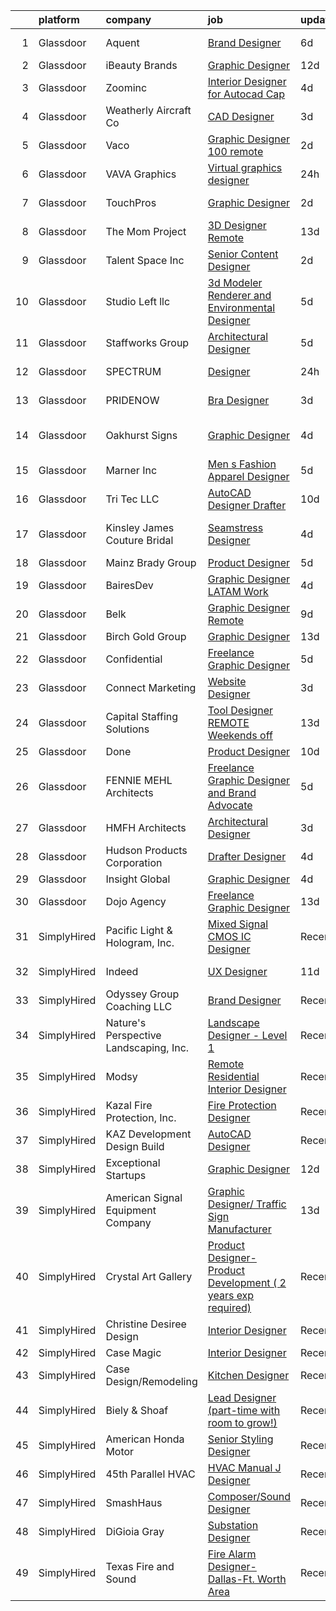 

|    | platform    | company                                | job                                                                                                                                                                                                                                                                                                                                                                                                                                                                                                                                                                                                                                                                                                                                                                                                                                                                                                                                                                         | update_time   | location              |
|---:|:------------|:---------------------------------------|:----------------------------------------------------------------------------------------------------------------------------------------------------------------------------------------------------------------------------------------------------------------------------------------------------------------------------------------------------------------------------------------------------------------------------------------------------------------------------------------------------------------------------------------------------------------------------------------------------------------------------------------------------------------------------------------------------------------------------------------------------------------------------------------------------------------------------------------------------------------------------------------------------------------------------------------------------------------------------|:--------------|:----------------------|
|  1 | Glassdoor   | Aquent                                 | [Brand Designer](https://www.glassdoor.com/partner/jobListing.htm?pos=128&ao=1110586&s=58&guid=0000018137cd845d89a31f4a239abb6a&src=GD_JOB_AD&t=SR&vt=w&cs=1_3864d7f7&cb=1654498625084&jobListingId=1007904361036&cpc=47CFDC01B3F81FAC&jrtk=3-0-1g4rsr14oq052801-1g4rsr155hara800-3a74673d5f60b33e--6NYlbfkN0DMrcEu7yrtATojKJA7cEzGQ3FdRGWLh0CZQInL4ECGI9gD0Wolx9R2v-Aex0-GK05aw9RU-KCTKzrrYCMOIvwsh01nDuVmhWGneBVfajRotrf6oeh0iwtu_D2tWy7JwFcLdEAI3up_G04IyGerZfVnzbcNaDnkjMpjoBVVN-JApBwxogKG5fP7a_eTiej2cMVbTvwpiBd-al2pW-umTOelMaDPbDQsLR3H2Fw5_kxUxTw_79to3J4kEqEo2a9NTSvZ_13MEHi72TIi9lex6VoLiipGbvP6tHfnmggDKcAlRyUAlAWqnsOt7rjf2Nf-JQ_KncyhVC6mgC8cc8OrTiw7gMdyLBDNlAklSTwGq_EP6n2SUNDJwHJOx282Ioxcf0Z3NNyZG-oXy1dfLzGrOWgdmDU9XYsXfsWUbDr_qSlgWM7HjxuOIU4HUHztFFHy7oZgef4GqZYMLw%3D%3D)                                                                                                                                                                            | 6d            | New York, NY          |
|  2 | Glassdoor   | iBeauty Brands                         | [Graphic Designer](https://www.glassdoor.com/partner/jobListing.htm?pos=122&ao=1110586&s=58&guid=0000018137cd845d89a31f4a239abb6a&src=GD_JOB_AD&t=SR&vt=w&ea=1&cs=1_4381e22b&cb=1654498625084&jobListingId=1007889460296&cpc=8795CF9063CD573D&jrtk=3-0-1g4rsr14oq052801-1g4rsr155hara800-6ac29f4d46719f01--6NYlbfkN0Bak6EwiWOi-lH95KQGz_2IteeDTGQu8PC0CTdvZEvB8aTxCVl-Yeh_qmspGBAX3vgbxoJuzbW3FoZo6byqxCXLwNK56gfZUKijTHbUINfxmFBAYcY2Zo0iMzF5nIGQKxFqPZLLuwSb9yYcLqtdWuGuYE1VrKOIl7uGDXH6xNO85maWtBP_MC4qKz8SMUW7d88GR_VQudjrf_6qxMeusjEhv86Lgx0-8EEMz2GgrnO6WTgs_HozayW4O9TIIXwBP42FQGYg57kpsWgF1Yb3lRTU1LoQkQ4Bl98qijEIv-o4eEiGsvjl78BPjBdBSHe6NMVNZJwofnY6oQYzK_Ak_kO5IH6g-LiAqR9C93qbCJFlTEdMzxUAXThwbxj1KuPbXDU0AGUF214sch2nn36RyS73L0npnNNOIoJtKoBf7x1oRjXI9HUOqWYBgRcGZdiDLwSB3Bkjwq_S_yrAIk3wUnzxQSMrE_piuzvAT5m-X3xv0QYEqxhKtEeR)                                                                                                                                 | 12d           | Remote                |
|  3 | Glassdoor   | Zoominc                                | [Interior Designer for Autocad Cap](https://www.glassdoor.com/partner/jobListing.htm?pos=114&ao=1110586&s=58&guid=0000018137cd845d89a31f4a239abb6a&src=GD_JOB_AD&t=SR&vt=w&ea=1&cs=1_cfe1ca6d&cb=1654498625083&jobListingId=1007909594581&cpc=84DBBAA61F05C438&jrtk=3-0-1g4rsr14oq052801-1g4rsr155hara800-dd2fd3dfe0ce79e6--6NYlbfkN0CoXs7oYNJ7ry5Ay64CRKdNQTR12zoGKIBwNa6q4KE5yBVXKu4kAQEYYz1CDh3bGjga-IJqLtKJ9eyXc_WrkTunF26Vi1n1v3zTL0pwM27hZvzKprnA8kCffWDhDOfxgWY1SxzGWCBWoHURK7V1ywPsOUldwJoVOFEBFL0WurYiP3PTT91mzuOfqcDGvlEa9G1zqI_oU2BxxCHQUyPmZuPsTw3egNfiax-AoX8m747jMpRyoWuPAJZVQdFRWwo6YryDj5XwqzhPOZQeFDZFp_kDHJbaEx5R6N7LcEsQGHMpZIyYoD_mJn4K9qA6W8-3yDBVum7y35yGapaOtNevWybdCVzZ_w8KroLbiu5R6a7bdKZ5wYv8S-3AAORiDfY8IvhN5lVurKLjp0ydYOgTC11QH6H62wEHHoWFgVfVLMNuxtdKhfNdJY2-ZPUnQlxTKe-Ve6SYYmkfljh6ciVc1Mu-o08H8QBD_PRcSs6afin7CsL8mfVq3FB7Dh4YJ5zmqFNRzQ_mQop3Eg%3D%3D)                                                                                    | 4d            | Remote                |
|  4 | Glassdoor   | Weatherly Aircraft Co                  | [CAD Designer](https://www.glassdoor.com/partner/jobListing.htm?pos=101&ao=1110586&s=58&guid=0000018137cd845d89a31f4a239abb6a&src=GD_JOB_AD&t=SR&vt=w&ea=1&cs=1_89d0af5d&cb=1654498625079&jobListingId=1007913578861&cpc=6E3BAA8A94CCAB69&jrtk=3-0-1g4rsr14oq052801-1g4rsr155hara800-ff5515bd48ef1d9d--6NYlbfkN0DdNONLqhA8z6QrX6vw37qu8cGScUjPKwqVQr3YAsb4-1kF9zPio8EJf0Wo1LlSMVdz-fw_xqFXJRVFQrr1pznmoXWvFC9OrHnqB7uHIupHLeEwjr56A0QUW_0hNqArxuYCnAVk0qp5SWeqhPGY3GJ9WxyXgNSbNZ3jg-fnh8YXpAZd73y2fVa9SlLhT37twv5F-7qiErwMy7vsdID_NMRvlqWOEIfCWvC_GPAMRUwrHRQiSeNlrUNftrQ-CcOp262P-DLim6B9MpoaruZvfcBvJ498Oq2ekxrV4IeLZNKwXxjxPdqrswmM6z3ZbDcrYL1Z2PPb46DAIBpaOaVDVDI0UqwT4RR7eq2CGQpHReazTntgsa_UE8Qcsniex7ieIOc6yMDuK80Qc1kNuMOgwGIgqfdZNuwb3wEDttEgfmLfHt4sA-C7Hi8BDXB7K9JsH8_ygVjTdLuMVtMz5YRlbBJjSP17sNHYNNey2sPJFDqqy-zId4iUtPeYGVdpUMWYnM8%3D)                                                                                                                       | 3d            | Newton, KS            |
|  5 | Glassdoor   | Vaco                                   | [Graphic Designer   100  remote](https://www.glassdoor.com/partner/jobListing.htm?pos=130&ao=1110586&s=58&guid=0000018137cd845d89a31f4a239abb6a&src=GD_JOB_AD&t=SR&vt=w&ea=1&cs=1_88a9cc3a&cb=1654498625084&jobListingId=1007916376483&cpc=8795CF9063CD573D&jrtk=3-0-1g4rsr14oq052801-1g4rsr155hara800-08f28e733b05aaab--6NYlbfkN0D_sybMACCpf9B-677oK5j6rPldVB6BlrVvFjO_o-GJZbzuF-qh4PxErFUqfUsv_6vhl0jY5Q-yQPH-iHKHcp_XDbJBS22ZwItoKejFa_j4izDEiupumHMXEFJCGUZZEOt2d_BvevA5K6Uc0H9mlJj2RyN6QL_iHcfzLqKw589fVrR8pTihbEaeP70vSMdkvnVvYHhn3RilT2BK6m5RDe_eZ-QLA9srVjeQTHPASoEdX5z-aTcQTvo6shB1bpEh53UIxf6euW-sVdLqFPPNsDbSxbQ2jWL9OQ37HbltyTPkM4NgOs1ykElxsNT4Xvtu7Gn1N9bFSflLQSO0RVjBvEenjsPVPE-wTPKWmh94j_3JWJGdRkGFBJp0RlnBxk7Ko_9Y_J6GVulVfBUCmxogSENh85GlatXuq7Mt0gaVnpi8gafXre59EbPqUjNWe7cDxmLe-HtpWNIlu3fEb_31ZBiU8JPbz4L2EAk4WKIFaiAvG1fqnQZd0umCHVSU7bDxdDpkwHfN4pfC6i3yeAYpf21JgfcbTRJiw-bVBOuLTOEr_g%3D%3D)                                                       | 2d            | Atlanta, GA           |
|  6 | Glassdoor   | VAVA Graphics                          | [Virtual graphics designer](https://www.glassdoor.com/partner/jobListing.htm?pos=120&ao=1110586&s=58&guid=0000018137cd845d89a31f4a239abb6a&src=GD_JOB_AD&t=SR&vt=w&cs=1_878b51f4&cb=1654498625083&jobListingId=1007918655266&cpc=A356F292FF34F670&jrtk=3-0-1g4rsr14oq052801-1g4rsr155hara800-4e62610a7c5af90a--6NYlbfkN0DK2C-pmrF0sqrfJr4Li3c4X7YMnrkXddQXZaL_6xg-NZtklDZSx_yiPocXKeJyu8HUzwiQm5CaM07SDjBjaGdFhJZ3Uhp73tLr1tTaKaEdh7J1auPd2l8c0vhhSGlY2NYo3S504BdsmLJ0HRhcCUW44yz_77IyQJ4pTumKY8oQDLDsGevt8p7FUAlvuAHBunZE49kCciUPT0fxSWvFKP0cYlwzWHxTNHFARsXKh0j0HV4IXKQx4BNL52M9Y-1F_MgGPVuJFhPg_2yJwvAjX0DNi9BDNwTQ04oQVkKWjT4PwbwMm8gUbBFYLvo28cSzNyBP2dhElr2H0tapXp96poY1l4ZBG4PF7uKqPlWqmsfNo9bk5vVyexPmAviPxAXCSV6gDpzJZi7gsMQx-4P5ACAFVQUC-GKXO2YwfzW07SBk0Hpe_fG6ESG90UmxDi3WXT-U8Vy7QxS9rqkP_4uIczn28CoTVwj8Nt0a-IQe45t6jaCvUm47Y4hY6FTSf9hL05_6wMUAV_Ok9Glt9mp2cdkxlhHHMYhJQQtl8hR3kPKtxP0voKE4XI7rIoE2pfi-B-Lh1Z6tkEQiSxKacpoeBAdU9eZWXa6A7r59X0ba1BOBiQ%3D%3D) | 24h           | Miami, FL             |
|  7 | Glassdoor   | TouchPros                              | [Graphic Designer](https://www.glassdoor.com/partner/jobListing.htm?pos=116&ao=1110586&s=58&guid=0000018137cd845d89a31f4a239abb6a&src=GD_JOB_AD&t=SR&vt=w&ea=1&cs=1_85490aca&cb=1654498625083&jobListingId=1007916667825&cpc=DE56C24FF6DEC286&jrtk=3-0-1g4rsr14oq052801-1g4rsr155hara800-d652e2cb3abc7b9d--6NYlbfkN0Aun7J99uBhasIZbkW12vtIueMmeXmFDIrRUio9HKseyPOAx9W53cAt0llpS9O59qijvcVHC-FnCX3RlsNm5qV_acafk7HarbnT0mJq1Eboe6zrAw99hQQmfppGZdrjpiY19SX8W7s8d6-R4Wt_d0fLEdBd-E22Xq43mdc-SFcT77jO31qBLya_l8UIVau9LkMeu_PZkOYos25AzbtdxlyUnxcFjPTHM6jn1_ExvWHVB29iJCNvRVvtu2PK2qbFa6YxzvnLhAeMIshMhfJnL6dFsk2LhxaUDVzwMRa6b02LPEPne-XThDK88ORFJj_DJhO_PrcelZYfP9YnN7ypgEw3dMOTuGwz6OAfTcCTOLOaXOXceiosT-EN2YiQyKU51AAzItJ6qIJhBQd2tjRTI2dhLp-2aef0PoZ8H7vfPN0h3PPtR5GSQubo3lLnbclTakxrwX5YIrSRFN82c-XqztoixgvnYbL5Dyq0H1924SK4LN9iic1wiuYx)                                                                                                                                 | 2d            | Barrington, IL        |
|  8 | Glassdoor   | The Mom Project                        | [3D Designer  Remote ](https://www.glassdoor.com/partner/jobListing.htm?pos=125&ao=1110586&s=58&guid=0000018137cd845d89a31f4a239abb6a&src=GD_JOB_AD&t=SR&vt=w&cs=1_ab126d97&cb=1654498625084&jobListingId=1007886436167&cpc=F4EED0218A761C36&jrtk=3-0-1g4rsr14oq052801-1g4rsr155hara800-fe33e103591b5056--6NYlbfkN0BDp_epf89aHDQhKpPegNJQ_ldQpEFZQsM9OcONMGxWx6pU56EKHF58QjVdAUvn2gUYcPg_V_x2WniXDrLP5VbIg-rC7mn1Qy9RfkkiAlqY2LRlM7LOfznOL0U9ebP1K6YLZBAg65pGuRKYjpedu-NlOQZOIHmkh8Te1-zQoEt64m0csjzpD9zSsy6-kMfh1F7OmlyNqbxq1BjSG1Td2-1fweH19qLWPXGJvVKaDP2hSuG-ACAC2Ig5syFy0D0R0keJG2Hdaj0eNY-gCLP9TbDvvu1hut0xZPOy7Cel1hgvolTcmDQ-_j9v2tuU0qiTJfyqv9hyLrWqxyxuA_YZgd99gBh16aTYNQM_Roemx7QsTrhzvhsQdFMAdpJ4-3Lwb7bsYWGfh-9CUF1BREioLy8J-N7gckLxqjQua8oDqoxf-rpRfFpcdEjAVaKYmszH-iIxfBUTjmrrvj1IiEapoVc_4e8JeSRYrzZ6QVepqH0A9ltAGyEk5PWgQ46OPekQ72_R7gLouYHAziSc98V82mOcdA0ODRuitYkhT8qHTUNZvR031_GMEssGxmirmhijPO5tE9M9SsWpoA%3D%3D)                                      | 13d           | Seattle, WA           |
|  9 | Glassdoor   | Talent Space  Inc                      | [Senior Content Designer](https://www.glassdoor.com/partner/jobListing.htm?pos=124&ao=1110586&s=58&guid=0000018137cd845d89a31f4a239abb6a&src=GD_JOB_AD&t=SR&vt=w&ea=1&cs=1_1bb1a31c&cb=1654498625084&jobListingId=1007916612191&cpc=1160948BCBA38B5B&jrtk=3-0-1g4rsr14oq052801-1g4rsr155hara800-0bbe9112975bc964--6NYlbfkN0BOEstObOQD_ogjKDbW5-Rezlx5r_kqSXxr2dm5zbHa8jE5s8GAIyVi_x5P795qjOpL-UL20W9ZYGYkbldZiniUyhc5WrHCFYJ2c90Ky9OJViA036bbg_JjA4JrRre4mVLe1eRJqdYRIiEEfWjwSfqf3LD2_-vXc2ibyLROP5puRW3TmmKbxcciv0NLBt0Y4IZplfiTf5Ja7S3GVt3LYtcV_ksbI8Eh9eoCrB0iyCpWxQz0jL-qhH15fgdHGofRT23B3FmzeYMArq5nMHdHN0zjrLiRk9my8wnYV7eENplVI4DHRgl7fygR1d_hl_vh6aqwzUBOoP6Lz-4ZIWuYq27Lmqafv1v-cRzNPmPZXrFp-GVe1KLdOtGowab4NWpf6spukVUZ6gB2ZWFHyrjnEwcsdYDyFTLz6suZHxoNK9torLYu-gS3WVmfqQtutOCGn6m0Hs-GfCNA56aW9UxQVu9XoUhmFSK6C57oRz3cFl0pWif62GoCWMuW--tLo1veGXI%3D)                                                                                                            | 2d            | Remote                |
| 10 | Glassdoor   | Studio Left  llc                       | [3d Modeler Renderer and Environmental Designer](https://www.glassdoor.com/partner/jobListing.htm?pos=107&ao=1110586&s=58&guid=0000018137cd845d89a31f4a239abb6a&src=GD_JOB_AD&t=SR&vt=w&ea=1&cs=1_aa587feb&cb=1654498625081&jobListingId=1007905213516&cpc=D99DB9A39DE67464&jrtk=3-0-1g4rsr14oq052801-1g4rsr155hara800-607ca0c9906d0e75--6NYlbfkN0B6UOaXkXiN36vFtyTMKOaXx3-lYBCCsVbrqi8d8A3q21I01SzlP48AcJXlBvTD9ZHhFe-_kiC4hp19TdDJw0SNYYtmzKLQf1-mI_dIAFwL5Xk8ltTLuExRPC8wx9bGYDaaX0KMq2zN5vo7lSdZPxg9fnWOUHaDxPkUaJFNVLw6IuZM_hiVPdUlJxRV9NA8KMKx0Ik_RyRbRURDZ7wtuCZ1yp_ebJqrFHGcJwon6q2mEMXzHvmr1ir1uKL9fhvHS5PQLMTA4WsAH56g9PAugUXewJgStKGOpUwS4b-3Qq1Q8HSxDyzVH25gsZE-A0BmLj43ZgifiSwBhNxGhZxsb4T9xUOcCzFO_GSXC2LFU6a6893HPkbTPRloVWP1sEf4pOGn5qGlrGdz3afHC_4P_MpUZWyA1Ft509n_SVWG6pT47VRpGPVyM1HuBOu_yeURefnyO7rfjKKraoPSdKK-yudGhXTafP7PC1gV8gBu2jhI4pLhRuxoilCr7OL0PXLmjZ-j7HUNqQgMJL5GXDYzREvJ2OIGrXqtC4M9YJpeVv1sJ4e5B6Apr51K)                                   | 5d            | Pasadena, CA          |
| 11 | Glassdoor   | Staffworks Group                       | [Architectural Designer](https://www.glassdoor.com/partner/jobListing.htm?pos=123&ao=1110586&s=58&guid=0000018137cd845d89a31f4a239abb6a&src=GD_JOB_AD&t=SR&vt=w&ea=1&cs=1_babf74f9&cb=1654498625084&jobListingId=1007905194879&cpc=BAEB662971763A76&jrtk=3-0-1g4rsr14oq052801-1g4rsr155hara800-953c59718c39cea7--6NYlbfkN0Cp8NIDKKcHVXj5lePxQX0TmJFif2cOVmn_ksU87BVy-Nh0mTp3OcpT_iFpGVqoccHZRtvj2p6RTeLYnVHdYToU68TnG6U-BeHL8vJezLz0_gq4EGMUC9PpOIGvFt_O1vBEX50eU6GeQKup72zEXzfWGDjA3EeaYD-H1aocX0ywW8Rf54j7xJe-cEe0v63Uma6LGUi-ubX4eCXrKH53pjFOTaV-edLuHfikG96q73CQjN6uFmDi6iinhJhzpzPJ-pHbysvJAAqI54Ne2hAIn18CYGrC4KUGDwbzesDQTn7EpFjhCtMzwukc9Qy3bH7_i8E1KvzRU2GN0OShg8yuJTYu-Ec-FXO2DOeVYptVdSIs39Q_t01BRvIy2a2SakJdUYlpY8KlrxAQahyjA5xozNg3xe9nJAFn9k3GIH3a74Ha21XfnXbZRC6_3fGkIHYHOlACh1ZE7gW0ulyCvz8MFyXDkbC6Vw3TKMstaaNC409kbcpB0JH_sApgTKdcBUHDFrBYZ__ViKPOxA%3D%3D)                                                                                               | 5d            | Chicago, IL           |
| 12 | Glassdoor   | SPECTRUM                               | [Designer](https://www.glassdoor.com/partner/jobListing.htm?pos=108&ao=1110586&s=58&guid=0000018137cd845d89a31f4a239abb6a&src=GD_JOB_AD&t=SR&vt=w&cs=1_5233392c&cb=1654498625080&jobListingId=1007919480088&cpc=E04C949A9101C6A2&jrtk=3-0-1g4rsr14oq052801-1g4rsr155hara800-aeff6ede6fdfa7d5--6NYlbfkN0CeXNZYxOzgf11O9-TFJft4I5QLQjKTqoL33Rtx55G7TvJvoeF0OvnaEShlzRsRct0wqaBCGqaTlL_LZNh5UhNpIspLRtFeh_Sgpj0rAEYwcWCRqpDJiAzKPv8DIIuZDuXiEPa9iNto_m1dvNR65S1q2lMmeQNhGYBgYN3mOtKjmGq6wc9URFMh0O_i52ZYTj5_SqUHcIYO874oWwRjYH4NuycFnmYBbYFf3cNoVeFSAkyOtYIoMnUeov7vdwxBBn82GB0WWo-97PEpNOonjKk928Zg9LKjmo2WUz8fW-Tiq8X16EJ1Umul9Gd-Q7q7-VP3EV1gAsPRIlMtSTZM0PrapCVWWXkZhu9yO3MjbQ6VVMBEX7UddW1zviVHPutdgYFFDEeygm45M50l6_fwCcEajIlWPvpyjnV5NTzGpDcSPkAHIBuRgf-cPZhdD4qV7nFZfkpDTYHO3Q%3D%3D)                                                                                                                                                                                  | 24h           | Greenwood Village, CO |
| 13 | Glassdoor   | PRIDENOW                               | [Bra Designer](https://www.glassdoor.com/partner/jobListing.htm?pos=129&ao=1110586&s=58&guid=0000018137cd845d89a31f4a239abb6a&src=GD_JOB_AD&t=SR&vt=w&ea=1&cs=1_ca42388e&cb=1654498625084&jobListingId=1007913651142&cpc=654405A9B1E0A9F5&jrtk=3-0-1g4rsr14oq052801-1g4rsr155hara800-b41cd145421615e3--6NYlbfkN0AmAEGG8avFOUzrOsHfiknRKtH3A0Y6LZHoukWLvPWvQJxCZcAVCIDFk8E83GhJPA9mOwpboYs8iZezwwwcssfiBlkhzLIG466BcVKd8aP40SERK8KSUgmV3-kP89gIHaUigWhFH8zS_r1KWTHJe7lVe3jH4IDqk5F2jMBIaPdWMK_q-RvFMK57duR2ZGo89gMpaa4StY-0027cFpj7wrJLXOddsUJax-OeQxeU3ObgOhmTt6vzZKW-_a_oSNCdZhLK3lxYRRcxBJLnYKL4FMr4s4QgUyO--Y5k0WIKnKBTOSuq3V9ZHA-eIm5UVz4hMn2H14mERuRFNONuVNhtcF5H2J6HyBdrC5htJIzG9PYQgPwhd6srEgNXU1scunn-1sRvryIdrrZgYBUtJdcX6eHCrKyr_nQEjLtW7y76WS6dSzPZVctwyMZOdoetSK23ZHN-nTy1dQZt1hVuHsjEKITsY-P8xCZiVlNniFSZtRFbcoc_2DsLRLjjKtVSLhSK4vkOvdNWfOlMccEwr757IH6Q1Xgpae4m5kg%3D)                                                                                       | 3d            | Portland, OR          |
| 14 | Glassdoor   | Oakhurst Signs                         | [Graphic Designer](https://www.glassdoor.com/partner/jobListing.htm?pos=110&ao=1110586&s=58&guid=0000018137cd845d89a31f4a239abb6a&src=GD_JOB_AD&t=SR&vt=w&ea=1&cs=1_3bd5ccd9&cb=1654498625082&jobListingId=1007909313017&cpc=2187E14FC6F1B769&jrtk=3-0-1g4rsr14oq052801-1g4rsr155hara800-f2d4373451fbf4f1--6NYlbfkN0CScRUTDNZOIsfF0KgQMqEmm1HMgqXiKB7IvQHeE1BG9Sjv-t5XrcewyGRMLidMur5Bi2owjrALbeJvAWpW1KeZN-hKuJ8Omhw5lgaEeck7FdlGQllwx_i-QLZ466QJXsf52ZqXx3gntLWqxDeSbZ1T8lpmuuppNQZQ0NFHMNxgzjL3OobKHhQ0MYDEVg3wZPCrWypELmDwLmoLUidsxLEXXppPUNk74PAFPPz-LpeWTAGMpDi5yp5_Dg4_czSOvCkGPBRLpq_qprZ9X0U1B_ZzOz7nZR8IwPMc8O8972WAgXJuDPHD9N67SHiU0wYHqGmxt4dqXqCzlDbX2jnAMXSlHmutY-LE7u78yuejpjpgpbpcP0OxAg50oriBt1B4Ddm0Okms7S8f4SQUOxtsly83Q5D17eJxw7wBHXQIsqbRZfgIkcl090xwb-aM8z9joZahia4boABRc_lQtGot9uoeOCVZeNqHTcMge91siMZoRCZpQaydj0Lg0cjwDsHHcjfn-KZUiCzUrw%3D%3D)                                                                                                     | 4d            | Saint Petersburg, FL  |
| 15 | Glassdoor   | Marner Inc                             | [Men s Fashion Apparel Designer](https://www.glassdoor.com/partner/jobListing.htm?pos=105&ao=1110586&s=58&guid=0000018137cd845d89a31f4a239abb6a&src=GD_JOB_AD&t=SR&vt=w&ea=1&cs=1_1602a76d&cb=1654498625080&jobListingId=1007907447875&cpc=6FDD437F7834ACD3&jrtk=3-0-1g4rsr14oq052801-1g4rsr155hara800-9a2492208416aa2e--6NYlbfkN0DeyJ4CP5CzwT7broxeUwKBt3co1QwKwWitRQqJu2WRZwIvvUV1CfHwZMq8x-T9E_fQZpl1X9iMsG83oTPGdcUKy4W18gDSUHNOFUWCVEFrWhBTV66TDCpAnXxzQBkXEiqckc23nYAGpIDXepmO55T-RzRyNZdN-on8yYAJkttbuvk7n-O9BH-w-vyEpK8LqsKja4XeibfQ3T6PipR9y7jmu7TEmlwLu6LlU1Rb5x8nkxTKj8WWThEXPp3oqC5yAJPzfuDn5hHl5kIUO-qw1x7-pL4vBTDcdVvrt_IT_zopooIr2pw2DlOHBXvfeJGapxxzBTGHVT8xSMN8ILnG3iUTJYczmm5Lt4Yd9Hc-oqTmkFo5BEzMFwGp2Hn2GSFUFmT3IYJZ8A7X-MSJqFGsgeftigGA4OJFncO7220OInZC6BVpUt3_gup3JCNpRVJuKakAZbp5IGJgUu3DIY0xlS2jt6xcWAkaLgkRAKi1pqsDJMqktzk542UYVpHt2JfuY3N8wYIF8xwPJUmrazC6PgI0)                                                                                   | 5d            | Commerce, CA          |
| 16 | Glassdoor   | Tri Tec LLC                            | [AutoCAD Designer Drafter](https://www.glassdoor.com/partner/jobListing.htm?pos=115&ao=1110586&s=58&guid=0000018137cd845d89a31f4a239abb6a&src=GD_JOB_AD&t=SR&vt=w&ea=1&cs=1_5159aae5&cb=1654498625083&jobListingId=1007895142695&cpc=D3E44275D43A938E&jrtk=3-0-1g4rsr14oq052801-1g4rsr155hara800-b7d7ab7a683f7a28--6NYlbfkN0DOaos9VZ4VkBI6tNHimKXKM1kbt1EP5aT89o1-qUD7kpzPy2ftggh6hYrr59_aLtnM-fJsea9sLiALKHeGksOH06iPdF3vC8Ln-wlZTRFj8Q9N8Mp_6ordjEm5trewvXP8Kr9plBQ6VXtZuawIMcDxbDmheepjUwy33pWGqOy99-x2vW6C9_frGj2Zdx_S_q-4fx0lxiBfFUHtAGfP0WDBkTd4txNLJp5K7nnnC1dDVlYMDp8zPQYsLgibonSwD0DRk44Jc6SkahEoZuCRhjStq8y3c30WdpYARdxVQ84lUvDJVi-vJOkaJWUATE6YRgXiZ0-xNpUuVCEnVnFHCjQspSkcVSP5jUlTCGl0gr-6bhHPgv3IMxmrKzUl1QJrQF6nD19e9r0NKVkSCT4lPibnB2xqvHbMD96OgINNAoekSRGyV_OPlpxKd0nRnT_bPr1G8wAVhjczWIJeBPR5LxE_XTCWtCkiUTP4I1vyBwCgxwHLfRKb0MI5Gc7qAqz8Yxg%3D)                                                                                                           | 10d           | Dearborn, MI          |
| 17 | Glassdoor   | Kinsley James Couture Bridal           | [Seamstress Designer](https://www.glassdoor.com/partner/jobListing.htm?pos=103&ao=1110586&s=58&guid=0000018137cd845d89a31f4a239abb6a&src=GD_JOB_AD&t=SR&vt=w&ea=1&cs=1_470b81b5&cb=1654498625079&jobListingId=1007910245160&cpc=4599430C66E07990&jrtk=3-0-1g4rsr14oq052801-1g4rsr155hara800-9f7814c1849150f7--6NYlbfkN0DLWr0FuvwmpNY589ecXM0wpB-l41nBtAe9mv-PvJGiqWzaIvMJUnwIgLD-Jji8e0oJGzVThFDdNUJTL7TTJHv_45h28emVL5ObgnuUYKF32rlzRpNlTbW8-jisI5EZnzGjOfQoZtjAw4ZpL2IWlsobTrULs2YxCNRsuV7xMxAiHEZVYRfm7ERlyu59rvlvp9LbhvLIx4Sc-N1QHigcWOqVSB8AQqTnUmn6ULZyAEIEDCh3lWh4N1TAG9mO_UbsQ5AiujN2427k_CsBYWo37mh_yqzV-pryqDuFPpFPQ4Cxsq4FibDAXV--6SlyV8rcD8AZDzmfuMghNj_D0Uk_Oo75K2Fp4BKfHPgj8quQXXM0y0damcLV5TpbD8uJvhawuLz0OdL4eO4roqNTkL0Z4Vf5vsRouMFmESA8l0EVxhK1WSfIb_nf2rX0eiP7mbZ1TN5UPp3sPoTR5Q62vrJSnsivuGot66GDlHLoacHuFAmWHgQYvC5ZdH66dAPlOZnK13I%3D)                                                                                                                | 4d            | Los Angeles, CA       |
| 18 | Glassdoor   | Mainz Brady Group                      | [Product Designer](https://www.glassdoor.com/partner/jobListing.htm?pos=109&ao=1110586&s=58&guid=0000018137cd845d89a31f4a239abb6a&src=GD_JOB_AD&t=SR&vt=w&ea=1&cs=1_c658b8ef&cb=1654498625081&jobListingId=1007905577117&cpc=A938E184CF850189&jrtk=3-0-1g4rsr14oq052801-1g4rsr155hara800-9860b38b410e5287--6NYlbfkN0AmBvT8mmb9xI3Fj7UxKkF4Cq8RZh4Va6i5lMeIN2RcgGASh7aFhimwCXUNgOpzN1frjCAVuTk0ixQyPJY0oYirm_u_GnGIDWf7BLIAb-SwGQ7AZ74z32oashydthM-H36PgKo-saQ4kX3iIImfXcGUt1KLpDMHioZ-OAN0M98sdfk9Jc878_hbBHvQxqUgtM97y32KHC-sou8KvEIDBLqd4NjV5SZdURz1QgdrHbiCvkGg1c1ZZ1RWipw0Oz8fdtsg47e37MpLfuA9E8VRJD0dvQn8TXiuYS0LAa7mRwq9Ea8QWnSUJBHbqwvq94JT8ghZwdchseJpwHvGXa8xSkcw3F25bo8fj8OvPDhPhNTI8VVZ1b9AQovirxdNcDidma_zzVRhZwUcw2osUqdLQi4Dg-ecRoq2apXM8Wr_HfcDBQAEdtuj7g3PhFMOKpCZg31Vq_uBPX8MzDqiZkgHlq_WpCA2Ju1OuwoIToK3M88fLzF232MOWqrm3MNik-uYXjxLG5ZBWbC_MA%3D%3D)                                                                                                     | 5d            | Remote                |
| 19 | Glassdoor   | BairesDev                              | [Graphic Designer  LATAM  Work](https://www.glassdoor.com/partner/jobListing.htm?pos=113&ao=1110586&s=58&guid=0000018137cd845d89a31f4a239abb6a&src=GD_JOB_AD&t=SR&vt=w&cs=1_f8559bcd&cb=1654498625082&jobListingId=1007909606870&cpc=AC285F3A3ECA6BB0&jrtk=3-0-1g4rsr14oq052801-1g4rsr155hara800-6e824d0ec6b315c5--6NYlbfkN0BfEGkshao4EhrCCf7LYqKO8VNtf9vkQrewuI3DmTR_-FNjQOZq6FDCm1wcPTrdsPdLSKzVEygOApq72fsDkHD1JO8qXoNlZRCjiiEmgaHs8VQHP8mjQ_IyqmJcAZTGiB5MTfkrLXwDdQklgouhZigDHk4Ewi9YYAF00Cnzsk3jTPa3i4FPVrE2Vy8g1bfdIulQQCK0IxEs8qnTo1PxCO27ZoLFSvwM8PcakrGPzz7O1k8L2rjmSoKiJ7h98zkSYYGVM_6EK9ZUrg3E1pIt9r7ZWuSwmCvDtJMvql3-5ieHW1Z5EX1ekYWXobHQp4Mx2rG4PZN7K4szdz9wReSNY-TlvDKl6WJ4dPZPbSKHhnQhO5pYpR41_L1-l4-Ll2xcCl96G4Rhi4vCgo6bte5T6tOP4X6AZbsNE3zuU3XAEYtFXdvHEcpnY0VrflMkRczAExKGRqTM_8apiX0QXd47CqtG5z1cDWSs3nVcuLrC9i4OUzctKzbRmty6Szw_66F02PvoSBomDjzRTevuQpapLYOOLg2ptG08-5tiNC1Mu9oK1fSoRYdI5C53SjqahdKhLV1rD6FOMfElDt4fM1Liii9I)                         | 4d            | Colon, PA             |
| 20 | Glassdoor   | Belk                                   | [Graphic Designer  Remote ](https://www.glassdoor.com/partner/jobListing.htm?pos=119&ao=1110586&s=58&guid=0000018137cd845d89a31f4a239abb6a&src=GD_JOB_AD&t=SR&vt=w&cs=1_e4d799fd&cb=1654498625083&jobListingId=1007898632091&cpc=451933188B21919D&jrtk=3-0-1g4rsr14oq052801-1g4rsr155hara800-f9a1c4d02b729b63--6NYlbfkN0Da6J51kXWVbKwKvqLrPU-n_Lo8-YIDkUozJ5xEI5XbK5RbcwwFnbOzbi-PuFpPYiorUdFPehLafjDFQqwAaCPmWryCqqM3SqDTMdqG-oGSX2MYPpCKSLaDQSFYsGmUl7pZCLbi42L2MOM1tYE0rvdpIx8dFNB3RprgBUshZCGng5ES-boqjdjMlOQOjL7poem5wl0yx2XJegd8N6wROvaB7WAtyiP7WLMmGlOeA002bhwlPjXbeJ-qf-TA623bQ2qw5ADGZJC-DERxERbCmaWlyzHMsBPzrXEJAY0MXOYeVVf6mzIB4ZaPWaSPsM_lZUOiBy5k8VpG8SQWYesvhp2jZgsp2igbC4c5RoV2jNoeTDLr-WZH3fgDqMoiF0L4AbK8F8CXQ7fqobNIeF8fB2UPOMh-As-WaqCUniUQKwob-9dmx63Y9AzP_fJNEV8CR8vxV9GvmsNwoPOgQdtsMzRuIJlj0CZzbHpXiCDoyiNx86-ma54XFA8IM8o7tsqAN_AbMOX-oZe4ReudF5GOgCdts6nno_dXVh72XTWJnUxV8lvNTPIwV8XCE3SsQeHeO1jSJ5gObSBkSFBVI9EWLcXYUd2uSmQDkdQ%3D)               | 9d            | Charlotte, NC         |
| 21 | Glassdoor   | Birch Gold Group                       | [Graphic Designer](https://www.glassdoor.com/partner/jobListing.htm?pos=121&ao=1110586&s=58&guid=0000018137cd845d89a31f4a239abb6a&src=GD_JOB_AD&t=SR&vt=w&ea=1&cs=1_5fd9417c&cb=1654498625083&jobListingId=1007886476180&cpc=8795CF9063CD573D&jrtk=3-0-1g4rsr14oq052801-1g4rsr155hara800-5aea5d7d3ff2f61e--6NYlbfkN0BQjTKa63lkfgBCT12W81KXyrDMGXWVAErlwTZKQQBzmW2syPYTxeMxC7EYdiREAI4QbNU1B47TE3zkAZ0bvhkmY0xmM0FZBWKXfAql_pA02sruSwlXjwfxsUON83erq-MnN7J3MTUeCquSRPGzwh34vdBpybKEswnIWuBOs1ZVgSoI2DyapVrrUcVrolBeOxA7SZOCOCvisXd-Y5-m1tVm0n_KsJQQET5cZQsVoEvbxKJnYl8OaKEQJFRbCesaN-YiC7_es5FDMHJ4rMzIWV0-0aZ49ohKvRVAbKDCP-uWTv6W-BLF7zJjQ--SQqcH-3BEmZUh1Y0pEO6Li2VCeVbyzijrJUBZ5CNw3WVgstxX-God_DOkEey5QCA2rgEf965L2lYEylabkg6oLCoAkddlPB0ELK_3-aSAK5Gj-w1ZOxstc-bR8ZLoWB8mOYTsP6Wnom25eq5exXVtbY33BfVhKnutb0zolAy5eGZ0LUtoM192QM-xpdby)                                                                                                                                 | 13d           | Remote                |
| 22 | Glassdoor   | Confidential                           | [Freelance Graphic Designer](https://www.glassdoor.com/partner/jobListing.htm?pos=106&ao=1110586&s=58&guid=0000018137cd845d89a31f4a239abb6a&src=GD_JOB_AD&t=SR&vt=w&ea=1&cs=1_38707085&cb=1654498625080&jobListingId=1007907463958&cpc=8795CF9063CD573D&jrtk=3-0-1g4rsr14oq052801-1g4rsr155hara800-aa998eb2b6ff81f1--6NYlbfkN0AXmc0ozA-ng38EaH65ErDf9X50qwqtw0EVv_aWSftMb4XYgkFokbHaBTL4PC5j-dByB5D07M8KP08yY-yhkVOnSMav7WhqH6rF2ddrUKfninvf5CXgjVsSNwUCdOhuHss6vcsobFZm4LAk56zy_uh_8ht9OuX6D7z3LeuEWOhmKnV_d9Z7aP8L6Xij2sw1D5KExtdrRcJORjpRyu4YGAbAo_HEKNH_AGHGvQ66D8PPCo6FlYdrE7cnqWvvl6V6NlRBvgEHCJfJQ6Iw7T9E-mrQIZcwLNTzniPougYQkh79eHewQun1mNnWNT5902Lrf1ryyhlr8ukTphYvvyUsxogHa5YSXPdy_pe4EE0uufSchSM6RB9N7fFeXZ-jPEuMkJpHxBPo3TzgsR6LV7AayxBWdFp9IlsKG-PJrp6Q9Frzm5hupSfMQsYjV_80HsZpw2A05MjvQawf6hz8OHVYCYHOquUlngzbiI88Q9GtgT-L03mMppvS16LyyVNUKyMSGrw%3D)                                                                                                         | 5d            | Remote                |
| 23 | Glassdoor   | Connect Marketing                      | [Website Designer](https://www.glassdoor.com/partner/jobListing.htm?pos=118&ao=1110586&s=58&guid=0000018137cd845d89a31f4a239abb6a&src=GD_JOB_AD&t=SR&vt=w&ea=1&cs=1_57148b88&cb=1654498625083&jobListingId=1007913823562&cpc=A65DF3A704A48F9B&jrtk=3-0-1g4rsr14oq052801-1g4rsr155hara800-927f15994464d5b2--6NYlbfkN0AOU4CupoEszF6aan3T-A3z48ZUg4zNuZDs-C5FmGNPwjrS6MU4_JMJdYnkRwJBDKWmYmSQZpOqFpiqq_XaZRCj4rwdFgoOGeR1U2lhatFxECFiHteJYtSW_81fZQJ6_lgTICdxSsw2Zch6dBXqzf5NBAgxzbSGwdzn19Ymikje2OqfzH5bU5GYxPrVtmIqvYrDOQLx4uWGscv9SBgMN70vpMVGPMt-ufSEvg9o9CjA20HiUEPxfO_fF4S4GwR23YJMT4savSfuOGWs67TTb1jmeJgFKRiXpdnvjpTLB6VFAMrTp5RLAU4ZhhwOX6ZWVTdIvcjM7fBt5cGJ_OyO7Dv-VEtJW1jR5Px_giY65KycpogTg1oz3sohjrdUV777h31YI0AqoLgVLtAqfp8PvwvfcmClr_GripuDAZKKUbaAAWRpcOxSXa6GrrJQfPTcOy_OzS03rFlCu7UoVQ-Va5SDgjulsb8USpVr2T3EfYUdA4tNnImpMQYy)                                                                                                                                 | 3d            | Remote                |
| 24 | Glassdoor   | Capital Staffing Solutions             | [Tool Designer   REMOTE   Weekends off ](https://www.glassdoor.com/partner/jobListing.htm?pos=126&ao=1110586&s=58&guid=0000018137cd845d89a31f4a239abb6a&src=GD_JOB_AD&t=SR&vt=w&ea=1&cs=1_2464b9af&cb=1654498625084&jobListingId=1007885653281&cpc=C4A69CCDBB3B9599&jrtk=3-0-1g4rsr14oq052801-1g4rsr155hara800-85442a785e6261e0--6NYlbfkN0AHXq2vAVwR3IH7wgnTMdWCa3HguypIXx0DFudX-u0zu6XSU0N9gDGCMsnO9yvyAfOpBaZCOUPItIFL2LAfHz_SkuFgp3P4JI70Qu18RTorv0k7Ap__Y3XDVr61lbuYJjz-4W1yc38pA0xaMLRqn71wwQ5kzS7IilhGco-jwv0CUJvaXREw0-0jq7mPdIWiukZD8sE6QGGrgRO80CHnqWntx88fky8la94Bn98ZTWeMJWdHZpQZByEnnWc0uvVhTb2CKpvSKJuCRyVO8kyN-4gabxCV8GymxdT2bbmBescnvZ0pNftW1bp-NnTcXFs73csSAiWOt_EExBFROoqImAuAtUgpm1F3LklLYrEynGYnWbBFWIVov5jStC1USL-e9P0HgFypJpa-Drq5PXO7udB-LEFsOTrOkvezEY5rnDeAqZhA1X5jWV61dDm93TVS9bLt8jrcutUtZ866TB0ddWUD3EL7Xa7FJQ5yhAFOw9lcTWoG2r_lag23uUKh4T2V_HE_5XYpHEmzZAGK22vQheLB)                                                                           | 13d           | Remote                |
| 25 | Glassdoor   | Done                                   | [Product Designer](https://www.glassdoor.com/partner/jobListing.htm?pos=104&ao=1110586&s=58&guid=0000018137cd845d89a31f4a239abb6a&src=GD_JOB_AD&t=SR&vt=w&cs=1_c7de5c07&cb=1654498625079&jobListingId=1007896596008&cpc=CA5E2B5B7F82281C&jrtk=3-0-1g4rsr14oq052801-1g4rsr155hara800-62694e3607ed607e--6NYlbfkN0C-LxO6OzFeyYVxZOsqOoGVZSPgtH8WHva8NWd1WDVRmqXupYKp1xC7mBY477ooZpLSbW9f2GHbcWvIeALBGdza5CccmxxfJIlOcVioI_zaq_nlqjoAI9qWq4AcwmRasbYh3PVdAmo-nd2dfN4TyJGlDH__UQKqaR9AQZwfwL5gEGZlNmtrP0nIZZcyiivmOFlOquekqUXLdyob6RbMdCstny9zyHm8WFr4t4anWz3XFiaXT256DIwZjc47uWoWveHnCOXkgrcCrvOL0Syk_LJjxgV_B4r6JmGo0ePRXaJf_p5EON_SGJht3bgzTlqBhIIPCwE9aVrEd4YoZnGoUjY4PT6STRwv4bOUIPt-ptQUR3Yyxf-jxtlxIxbUt1OUZW0ON7Vud-yu0LDS1D7RGSjjS_hhqvqC1NduNrVHL2w1mJC0swdnFwDVtR0dZI7K-7TrLoM9YCgR8OoQ5hyIyDkB8bghSHOS8IMDE8Ab7bXEQsECjydDdF0LNNcgP-h2RnbY294Z1CUtEh84A4-NoOCG11gHchtLMYsDVNw2_SbzPsiw_DT2hFE49SUAqY5-kUcgiROZkxq0EmR1koPAtZ1G)                                      | 10d           | Remote                |
| 26 | Glassdoor   | FENNIE MEHL Architects                 | [Freelance Graphic Designer and Brand Advocate](https://www.glassdoor.com/partner/jobListing.htm?pos=117&ao=1110586&s=58&guid=0000018137cd845d89a31f4a239abb6a&src=GD_JOB_AD&t=SR&vt=w&ea=1&cs=1_df6ae997&cb=1654498625083&jobListingId=1007905966163&cpc=8795CF9063CD573D&jrtk=3-0-1g4rsr14oq052801-1g4rsr155hara800-003ba351f1dcb63e--6NYlbfkN0BG1QWpzEe2U3QA6Vqi_sjmYLnL8UwDHOnvXMvQ4BPtGbvMljWF5gVU5_RMG5pVvERma6uIN-MpxqkUhFukZ4vNRes7jdVyWOADuawNGmeBJnAqSCDmmO39KoweiRYWQT4BEB8Htc9ANfSiAJIK1VkPXbz5mYM_WZfjaoddtL36X0oZjMoqadeuX_9C8PqgiiUiu2rWYEB5Y38_KzM9cbPN0ea42cejqMOhoX_Bnx9PdMIKmKP4LZQIGsW0sNJArFoaCPv9UwPwsmft-TnexKSy0xpNAsIiXbgjHuopTfG6K9_H2fP9PtX3fI_40hKA4kl08I06rPBEx6SKcUa39tWBmmahFE5M_u2zsOylGuMQ8Y1wWPsZm3Bmr7gAJWCQxzH711kqSVDB6mnaR2Ckj6sQ1zcQNdrugpMbNv4A-AI6WakGyQBOI-9kEJpez3KyNRCZaSeb4B2FXvPiIjSmGKrK6V44Wu0zV2W0BG70sXEFHQzvMVEVrsF959eDODF5wOo%3D)                                                                                      | 5d            | Remote                |
| 27 | Glassdoor   | HMFH Architects                        | [Architectural Designer](https://www.glassdoor.com/partner/jobListing.htm?pos=102&ao=1110586&s=58&guid=0000018137cd845d89a31f4a239abb6a&src=GD_JOB_AD&t=SR&vt=w&ea=1&cs=1_547fe855&cb=1654498625079&jobListingId=1007912976472&cpc=BE7ED86EB2F099E4&jrtk=3-0-1g4rsr14oq052801-1g4rsr155hara800-7693c07388510696--6NYlbfkN0BxkLIcfe0oqaYINownie861a0BJtkzmJW-WyGv8J0JYGwfl8lN-F2Hnp1Z01Cr-WTGIehsIXR3Fiawkfxk6JsmZlgM28W_SnxaIewJDS6GIrXBlVVfdUoIRh7vzGw5z57_38zngz6wYmIh_e3N6PSAFexSigSB97Uf9V5NgVdDaVhXzAo8ApTCJtdj20to_yDK5ctQhuhI9ZfU2Vir62tw59PWE90AE-Ni3IhP_dhQIr6njNa4eizA9PO1VcP_NYgjJlYeyz4TSvwidjWKC7SZ3yEQzz-Df08Z5XWhbCJgXw-1elU4t15_VZoh5Ke_m1oqDdByE7zSebJbsgLPjEIIprFQ9wjU95oIT0hRXnkznOgsILJsc0QDTFbXd9gO7WG2BUmtKQdtUv59_GhBrTN6uwVAgkhupaoKkdK4R7qsiaWCG7W4yO7w3Wr_pVNa7zR9bMcsNf6crEB9C0hPfD3-BQKTyB-QTZYLnDWVwD_DY-lJtBfmgKpHpKF9J9gd1GbxzIaqv1dhCw%3D%3D)                                                                                               | 3d            | Remote                |
| 28 | Glassdoor   | Hudson Products Corporation            | [Drafter Designer](https://www.glassdoor.com/partner/jobListing.htm?pos=112&ao=1110586&s=58&guid=0000018137cd845d89a31f4a239abb6a&src=GD_JOB_AD&t=SR&vt=w&ea=1&cs=1_9119d2a1&cb=1654498625083&jobListingId=1007909870434&cpc=C19BE7EA145E205E&jrtk=3-0-1g4rsr14oq052801-1g4rsr155hara800-55d60c7d258e4701--6NYlbfkN0CpwjgphhDYML9bxlpKPiuoySq3HYa_08CI62550KgGe18uAInyMzyMtf2ZD3PdFdxvBX9GmnlRP29tB22xIh3gUhrg5-4KkkNN6rZCYpV6oWWsc2kiPFbBoshgF9AX99fC_YuQlNzX5z5YgK-YiG7OfuOGsw4dIMqjtTdh6kh-uMCVlGWSVkYZeArGyYIuxn8NITioOIIaUlI6KpF65GOPS9y3KkV-fq-p_6OgKQJZSCn0y-zqZbohMk7MlLl1Uy14Mgj01oA7DqH3FOHnmC_mgdeULMk_37erk0Z6eOXexplJF2g9D4lfIk-dXdfTL2-I6p51Y_sap-7WVUNv1CCSb5ADFAkJVuBF4AkTEzdG9i-OWmiAupgRaGci8Zj2FAI6vkgQjWP4R8BW04o8kczy8vNbxi_zkW7W3Cbs3MU2L6OvVxh09EUHRgYlNFKYGl10mKdSQjFhWXO21uLClwoapf-1ysWfegTBAGOeOfU--35BaCD90-6V)                                                                                                                                 | 4d            | Katy, TX              |
| 29 | Glassdoor   | Insight Global                         | [Graphic Designer](https://www.glassdoor.com/partner/jobListing.htm?pos=127&ao=1110586&s=58&guid=0000018137cd845d89a31f4a239abb6a&src=GD_JOB_AD&t=SR&vt=w&ea=1&cs=1_4849c6ef&cb=1654498625084&jobListingId=1007909615558&cpc=AC285F3A3ECA6BB0&jrtk=3-0-1g4rsr14oq052801-1g4rsr155hara800-9fc429a0fbe13b2d--6NYlbfkN0BKkHZu3wF05EeDimN_p6sYpKCMArvwa95YdH7UpkaBCi52Bcb3JNt3QpXU1JGZrLQ-soIKFdYbG9od2Yq-0NegJsC58ECwYxJGLw9S5AVWTGhsyZ4wXWnjjoChMDdbMfwHcAjtZNgWUtJWTLYDfO6VADaZHvd7ytBXWGoBsOrYYbra8uVV3U-PZcdEeZOQte15rXL7h6yG_VkXSIaGtdU8H-U8Q94a-Uc0kYzdLIgFf615c4DokmOfq6Wg-_f4sxiJjcaFq7GEDujN0_Q8lI_C5IwYcNfYG3EjCv1duk1hhtzOPNBQ21PzHSe4JiimsRYzWWgDBBz_vnnPKwdt5Lc-ghkdm88vorM3ioFGY5Bbsox6G_b4_XE34bsTOO7S7Ug5JDMSAmvHXFunCInuoHP39-hPN98Kj1DDzCea0xEKTY9KcBHhtjYbQ3veNO5JgZLazzUX2bAB0enn-65Tye77zD0dNNMlFZwtSQnnlzJbAdpXUuxopwyZkwa9XqZJV0E%3D)                                                                                                                   | 4d            | Remote                |
| 30 | Glassdoor   | Dojo Agency                            | [Freelance Graphic Designer](https://www.glassdoor.com/partner/jobListing.htm?pos=111&ao=1110586&s=58&guid=0000018137cd845d89a31f4a239abb6a&src=GD_JOB_AD&t=SR&vt=w&ea=1&cs=1_8ee495d7&cb=1654498625082&jobListingId=1007886314219&cpc=F4EED0218A761C36&jrtk=3-0-1g4rsr14oq052801-1g4rsr155hara800-e1971c5e7f865864--6NYlbfkN0BJ7SxFFu0QS4s1WksMiRI1tKjLJJuNPDUQ_PYvNvf3fpUzcpH-6oJ1gM9ZieZiUVApO4EXtJPJ4hzvl3ekleuOI2KrkFbOcArk2rtAUlVu53MGm_q-S3UTLucUxmWS18iyZvJQrtozoBbkMf2-jh_fwPDIZahjC3Rt9-KJN3IEAo5njvaWVslXID93r8-9Ey5YeDheBrEVbwfONZrGTrX3mNSvQJwpPA9mP-3OSzt9F_gVLjvFSgvcE8QIkux1YDl-rRsdqzqvOhb1WgbbFgMvMe608iXZWHz4aM9dX3M05yBfE8uk3RItxzVXk74ElUEDcBlIcBwAakcxMSbwUWzTIXbcmDOD7lDMZqceLOY1on0kh9xfTWmCQq3a6wq9t_sJWGuZWIE_iHr3GqNcwGC7qlxtvI3b5c-92BpU1zmw7zi_X2iDOevWUyc1Ip9ilIxydG1omtEVDv2FUm1vHSKRilHPczYdmmLz-BBWA4XM-Qydq_EvKAnEcnulwpWCzitgzkiQ1rilZQ%3D%3D)                                                                                           | 13d           | Washington State      |
| 31 | SimplyHired | Pacific Light & Hologram, Inc.         | [Mixed Signal CMOS IC Designer](https://www.simplyhired.com/job/Sc4ydI-Y5NpOFOEUqhWztzjvzWmwyfMMewgYJXukJHdQGI01Wzwkiw?q=3d+designer)                                                                                                                                                                                                                                                                                                                                                                                                                                                                                                                                                                                                                                                                                                                                                                                                                                       | Recently      | Los Angeles, CA       |
| 32 | SimplyHired | Indeed                                 | [UX Designer](https://www.simplyhired.com/job/7GiZIE7D3Vdy_WwQaWJKRxT3iPyT6Rqzli4Zo5eTP3IEz4tsOt1bKA?q=3d+designer)                                                                                                                                                                                                                                                                                                                                                                                                                                                                                                                                                                                                                                                                                                                                                                                                                                                         | 11d           | United States         |
| 33 | SimplyHired | Odyssey Group Coaching LLC             | [Brand Designer](https://www.simplyhired.com/job/KMk5IN8nW-ddWNlJA761_eAsYVtwLKNm_uOZ0DmBkbHyTe1NRKFrfA?q=3d+designer)                                                                                                                                                                                                                                                                                                                                                                                                                                                                                                                                                                                                                                                                                                                                                                                                                                                      | Recently      | Remote                |
| 34 | SimplyHired | Nature's Perspective Landscaping, Inc. | [Landscape Designer - Level 1](https://www.simplyhired.com/job/QaUjetYMbQh3TObckA-pHmUKPrmLVBbH5eyxMahlNmSFGrtp00FY1A?q=3d+designer)                                                                                                                                                                                                                                                                                                                                                                                                                                                                                                                                                                                                                                                                                                                                                                                                                                        | Recently      | Evanston, IL          |
| 35 | SimplyHired | Modsy                                  | [Remote Residential Interior Designer](https://www.simplyhired.com/job/mVfFsS8KWlfAJ5STNn0FZozlQCtwyl6AyXSeGStKfKtGTtfvfEbehQ?q=3d+designer)                                                                                                                                                                                                                                                                                                                                                                                                                                                                                                                                                                                                                                                                                                                                                                                                                                | Recently      | Remote                |
| 36 | SimplyHired | Kazal Fire Protection, Inc.            | [Fire Protection Designer](https://www.simplyhired.com/job/Q1dex7tsETJdCpyGTi2pJ3hAmarCmHZ8pckYRk6idfy2Qmg3shUp5g?q=3d+designer)                                                                                                                                                                                                                                                                                                                                                                                                                                                                                                                                                                                                                                                                                                                                                                                                                                            | Recently      | Tucson, AZ            |
| 37 | SimplyHired | KAZ Development Design Build           | [AutoCAD Designer](https://www.simplyhired.com/job/9CWBdxkVd7fZza9l0Bym729YJ2KsJ2izWIIvBUHy9574zzEnigdHoQ?q=3d+designer)                                                                                                                                                                                                                                                                                                                                                                                                                                                                                                                                                                                                                                                                                                                                                                                                                                                    | Recently      | Remote                |
| 38 | SimplyHired | Exceptional Startups                   | [Graphic Designer](https://www.simplyhired.com/job/8Jfxn4S-MZXWdyc4IQqKs4aa358iY3O0c6TKcJtwN2PDkCREnyhocw?q=3d+designer)                                                                                                                                                                                                                                                                                                                                                                                                                                                                                                                                                                                                                                                                                                                                                                                                                                                    | 12d           | Remote                |
| 39 | SimplyHired | American Signal Equipment Company      | [Graphic Designer/ Traffic Sign Manufacturer](https://www.simplyhired.com/job/j6CGwDigFeR-clpEzqy0pT_eKThxnxfraQHS2QWmo8cnixGrIbJjVw?q=3d+designer)                                                                                                                                                                                                                                                                                                                                                                                                                                                                                                                                                                                                                                                                                                                                                                                                                         | 13d           | San Antonio, TX       |
| 40 | SimplyHired | Crystal Art Gallery                    | [Product Designer-Product Development ( 2 years exp required)](https://www.simplyhired.com/job/w4tCsnuPKhKOPorAwNBEEYho1ckjYepwNBopE9wVpNLhZoszbSF8ag?q=3d+designer)                                                                                                                                                                                                                                                                                                                                                                                                                                                                                                                                                                                                                                                                                                                                                                                                        | Recently      | Vernon, CA            |
| 41 | SimplyHired | Christine Desiree Design               | [Interior Designer](https://www.simplyhired.com/job/nSMQffXmY4HMAd6rG5m1l4KrPc5noLJktjUv4zesFLGbh2AOD5D1aQ?q=3d+designer)                                                                                                                                                                                                                                                                                                                                                                                                                                                                                                                                                                                                                                                                                                                                                                                                                                                   | Recently      | Remote                |
| 42 | SimplyHired | Case Magic                             | [Interior Designer](https://www.simplyhired.com/job/WAgF14JmswB6TGD-JUfpPD-963ncL4DfuCrtth1pVIXsR89yXGJEBA?q=3d+designer)                                                                                                                                                                                                                                                                                                                                                                                                                                                                                                                                                                                                                                                                                                                                                                                                                                                   | Recently      | Remote                |
| 43 | SimplyHired | Case Design/Remodeling                 | [Kitchen Designer](https://www.simplyhired.com/job/_XK_RljHJq-73kQN8sJYVIO734sbgqg_1Jpod3SeN2Hex7Vf6aGN7A?q=3d+designer)                                                                                                                                                                                                                                                                                                                                                                                                                                                                                                                                                                                                                                                                                                                                                                                                                                                    | Recently      | Remote                |
| 44 | SimplyHired | Biely & Shoaf                          | [Lead Designer (part-time with room to grow!)](https://www.simplyhired.com/job/GpGVgoSM3OOpWPXbNn3zmUAP8W8Co65LBSFyoM4o9maOFvCs5iOe_g?q=3d+designer)                                                                                                                                                                                                                                                                                                                                                                                                                                                                                                                                                                                                                                                                                                                                                                                                                        | Recently      | Remote                |
| 45 | SimplyHired | American Honda Motor                   | [Senior Styling Designer](https://www.simplyhired.com/job/2IyWRo2CihV6o5fLqkVzNgfQ8D4IGx7KRrDP3fUt1Qf9Rj13dEgYSg?q=3d+designer)                                                                                                                                                                                                                                                                                                                                                                                                                                                                                                                                                                                                                                                                                                                                                                                                                                             | Recently      | Raymond, OH           |
| 46 | SimplyHired | 45th Parallel HVAC                     | [HVAC Manual J Designer](https://www.simplyhired.com/job/TCaCseV3LUDvXocq4PpkG0EmdH4mvG-23aX8LmwdFk5qiDR2n6ydNw?q=3d+designer)                                                                                                                                                                                                                                                                                                                                                                                                                                                                                                                                                                                                                                                                                                                                                                                                                                              | Recently      | Nampa, ID             |
| 47 | SimplyHired | SmashHaus                              | [Composer/Sound Designer](https://www.simplyhired.com/job/5TV44fqNq9OE9PTw8D83ASmeufu-2onYgJ8O5l4Y0t9TzOHHgUVKrQ?q=3d+designer)                                                                                                                                                                                                                                                                                                                                                                                                                                                                                                                                                                                                                                                                                                                                                                                                                                             | Recently      | Remote                |
| 48 | SimplyHired | DiGioia Gray                           | [Substation Designer](https://www.simplyhired.com/job/cJ6s5TXNv_hzKs9gglbZhKnpHSxSQ2OzBrO6TcF_-ueiI1IZb9Omzg?q=3d+designer)                                                                                                                                                                                                                                                                                                                                                                                                                                                                                                                                                                                                                                                                                                                                                                                                                                                 | Recently      | Charlotte, NC         |
| 49 | SimplyHired | Texas Fire and Sound                   | [Fire Alarm Designer-Dallas-Ft. Worth Area](https://www.simplyhired.com/job/3o56GbilrAl5c9HihTMx9Ct5gzQk5Fc3faJL4Dc4C4jNOlSDOwRawg?q=3d+designer)                                                                                                                                                                                                                                                                                                                                                                                                                                                                                                                                                                                                                                                                                                                                                                                                                           | Recently      | Dallas, TX            |
